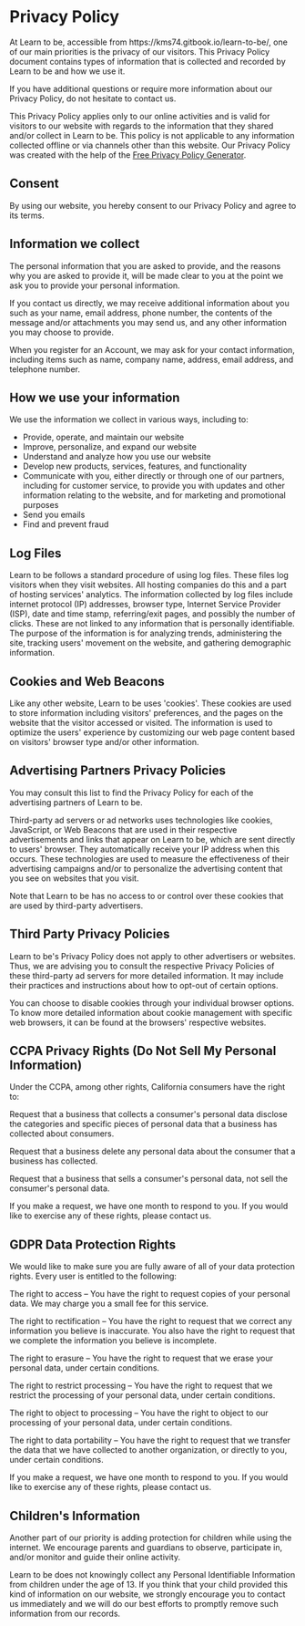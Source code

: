 <h1>Privacy Policy</h1>

<p>At Learn to be, accessible from https://kms74.gitbook.io/learn-to-be/, one of our main priorities is the privacy of our visitors. This Privacy Policy document contains types of information that is collected and recorded by Learn to be and how we use it.</p>

<p>If you have additional questions or require more information about our Privacy Policy, do not hesitate to contact us.</p>

<p>This Privacy Policy applies only to our online activities and is valid for visitors to our website with regards to the information that they shared and/or collect in Learn to be. This policy is not applicable to any information collected offline or via channels other than this website. Our Privacy Policy was created with the help of the <a href="https://www.privacypolicygenerator.info/">Free Privacy Policy Generator</a>.</p>

<h2>Consent</h2>

<p>By using our website, you hereby consent to our Privacy Policy and agree to its terms.</p>

<h2>Information we collect</h2>

<p>The personal information that you are asked to provide, and the reasons why you are asked to provide it, will be made clear to you at the point we ask you to provide your personal information.</p>
<p>If you contact us directly, we may receive additional information about you such as your name, email address, phone number, the contents of the message and/or attachments you may send us, and any other information you may choose to provide.</p>
<p>When you register for an Account, we may ask for your contact information, including items such as name, company name, address, email address, and telephone number.</p>

<h2>How we use your information</h2>

<p>We use the information we collect in various ways, including to:</p>

<ul>
<li>Provide, operate, and maintain our website</li>
<li>Improve, personalize, and expand our website</li>
<li>Understand and analyze how you use our website</li>
<li>Develop new products, services, features, and functionality</li>
<li>Communicate with you, either directly or through one of our partners, including for customer service, to provide you with updates and other information relating to the website, and for marketing and promotional purposes</li>
<li>Send you emails</li>
<li>Find and prevent fraud</li>
</ul>

<h2>Log Files</h2>

<p>Learn to be follows a standard procedure of using log files. These files log visitors when they visit websites. All hosting companies do this and a part of hosting services' analytics. The information collected by log files include internet protocol (IP) addresses, browser type, Internet Service Provider (ISP), date and time stamp, referring/exit pages, and possibly the number of clicks. These are not linked to any information that is personally identifiable. The purpose of the information is for analyzing trends, administering the site, tracking users' movement on the website, and gathering demographic information.</p>

<h2>Cookies and Web Beacons</h2>

<p>Like any other website, Learn to be uses 'cookies'. These cookies are used to store information including visitors' preferences, and the pages on the website that the visitor accessed or visited. The information is used to optimize the users' experience by customizing our web page content based on visitors' browser type and/or other information.</p>



<h2>Advertising Partners Privacy Policies</h2>

<P>You may consult this list to find the Privacy Policy for each of the advertising partners of Learn to be.</p>

<p>Third-party ad servers or ad networks uses technologies like cookies, JavaScript, or Web Beacons that are used in their respective advertisements and links that appear on Learn to be, which are sent directly to users' browser. They automatically receive your IP address when this occurs. These technologies are used to measure the effectiveness of their advertising campaigns and/or to personalize the advertising content that you see on websites that you visit.</p>

<p>Note that Learn to be has no access to or control over these cookies that are used by third-party advertisers.</p>

<h2>Third Party Privacy Policies</h2>

<p>Learn to be's Privacy Policy does not apply to other advertisers or websites. Thus, we are advising you to consult the respective Privacy Policies of these third-party ad servers for more detailed information. It may include their practices and instructions about how to opt-out of certain options. </p>

<p>You can choose to disable cookies through your individual browser options. To know more detailed information about cookie management with specific web browsers, it can be found at the browsers' respective websites.</p>

<h2>CCPA Privacy Rights (Do Not Sell My Personal Information)</h2>

<p>Under the CCPA, among other rights, California consumers have the right to:</p>
<p>Request that a business that collects a consumer's personal data disclose the categories and specific pieces of personal data that a business has collected about consumers.</p>
<p>Request that a business delete any personal data about the consumer that a business has collected.</p>
<p>Request that a business that sells a consumer's personal data, not sell the consumer's personal data.</p>
<p>If you make a request, we have one month to respond to you. If you would like to exercise any of these rights, please contact us.</p>

<h2>GDPR Data Protection Rights</h2>

<p>We would like to make sure you are fully aware of all of your data protection rights. Every user is entitled to the following:</p>
<p>The right to access – You have the right to request copies of your personal data. We may charge you a small fee for this service.</p>
<p>The right to rectification – You have the right to request that we correct any information you believe is inaccurate. You also have the right to request that we complete the information you believe is incomplete.</p>
<p>The right to erasure – You have the right to request that we erase your personal data, under certain conditions.</p>
<p>The right to restrict processing – You have the right to request that we restrict the processing of your personal data, under certain conditions.</p>
<p>The right to object to processing – You have the right to object to our processing of your personal data, under certain conditions.</p>
<p>The right to data portability – You have the right to request that we transfer the data that we have collected to another organization, or directly to you, under certain conditions.</p>
<p>If you make a request, we have one month to respond to you. If you would like to exercise any of these rights, please contact us.</p>

<h2>Children's Information</h2>

<p>Another part of our priority is adding protection for children while using the internet. We encourage parents and guardians to observe, participate in, and/or monitor and guide their online activity.</p>

<p>Learn to be does not knowingly collect any Personal Identifiable Information from children under the age of 13. If you think that your child provided this kind of information on our website, we strongly encourage you to contact us immediately and we will do our best efforts to promptly remove such information from our records.</p>